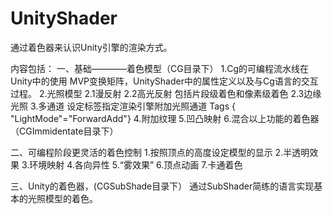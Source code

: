 # UnityShader
通过着色器来认识Unity引擎的渲染方式。

内容包括：
一、基础————着色模型（CG目录下）
1.Cg的可编程流水线在Unity中的使用
MVP变换矩阵，UnityShader中的属性定义以及与Cg语言的交互过程。
2.光照模型
2.1漫反射
2.2高光反射
  包括片段级着色和像素级着色
2.3边缘光照
3.多通道
  设定标签指定渲染引擎附加光照通道
  Tags { "LightMode"="ForwardAdd"}
4.附加纹理
5.凹凸映射
6.混合以上功能的着色器（CGImmidentate目录下）

二、可编程阶段更灵活的着色控制
1.按照顶点的高度设定模型的显示
2.半透明效果
3.环境映射
4.各向异性
5.“雾效果”
6.顶点动画
7.卡通着色

三、Unity的着色器，(CGSubShade目录下）
  通过SubShader简练的语言实现基本的光照模型的着色。
